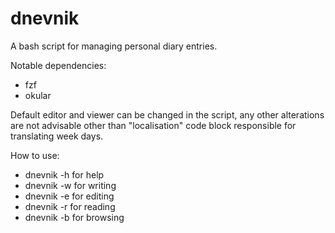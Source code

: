 # dnevnik

A bash script for managing personal diary entries.

Notable dependencies:

- fzf
- okular

Default editor and viewer can be changed in the script, any other alterations are not advisable other than "localisation" code block responsible for translating week days.

How to use:

- dnevnik -h        for help
- dnevnik -w        for writing
- dnevnik -e        for editing
- dnevnik -r        for reading
- dnevnik -b        for browsing
